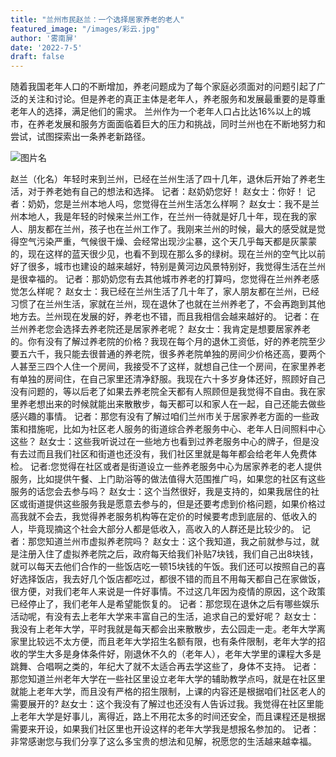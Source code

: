 ```yaml
---
title: "兰州市民赵兰：一个选择居家养老的老人"
featured_image: "/images/彩云.jpg"
author: '雾南屏'
date: '2022-7-5'
draft: false
---
```

随着我国老年人口的不断增加，养老问题成为了每个家庭必须面对的问题引起了广泛的关注和讨论。但是养老的真正主体是老年人，养老服务和发展最重要的是尊重老年人的选择，满足他们的需求。
兰州作为一个老年人口占比达16%以上的城市，在养老发展和服务方面面临着巨大的压力和挑战，同时兰州也在不断地努力和尝试，试图探索出一条养老新路径。

![图片名](/images/养老黄河边.jpg)

赵兰（化名）年轻时来到兰州，已经在兰州生活了四十几年，退休后开始了养老生活，对于养老她有自己的想法和选择。
记者：赵奶奶您好！
赵女士：你好！
记者：奶奶，您是兰州本地人吗，您觉得在兰州生活怎么样啊？
赵女士：我不是兰州本地人，我是年轻的时候来兰州工作，在兰州一待就是好几十年，现在我的家人、朋友都在兰州，孩子也在兰州工作了。我刚来兰州的时候，最大的感受就是觉得空气污染严重，气候很干燥、会经常出现沙尘暴，这个天几乎每天都是灰蒙蒙的，现在这样的蓝天很少见，也看不到现在那么多的绿树。现在兰州的空气比以前好了很多，城市也建设的越来越好，特别是黄河边风景特别好，我觉得生活在兰州是很幸福的。
记者：那奶奶您有去其他城市养老的打算吗，您觉得在兰州养老感觉怎么样呢？
赵女士：我已经在兰州生活了几十年了，家人朋友都在兰州，已经习惯了在兰州生活，家就在兰州，现在退休了也就在兰州养老了，不会再跑到其他地方去。兰州现在发展的好，养老也不错，而且我相信会越来越好的。
记者：在兰州养老您会选择去养老院还是居家养老呢？
赵女士：我肯定是想要居家养老的。你有没有了解过养老院的价格？我现在每个月的退休工资低，好的养老院至少要五六千，我只能去很普通的养老院，很多养老院单独的房间少价格还高，要两个人甚至三四个人住一个房间，我接受不了这样，就想自己住一个房间，在家里养老有单独的房间住，在自己家里还清净舒服。我现在六十多岁身体还好，照顾好自己没有问题的，等以后老了如果去养老院全天都有人照顾但是我觉得不自由。我在家里养老想出来的时候就能出来散散步，每天都可以和家人在一起，自己还能去做些感兴趣的事情。
记者：那您有没有了解过咱们兰州市关于居家养老方面的一些政策和措施呢，比如为社区老人服务的街道综合养老服务中心、老年人日间照料中心这些？
赵女士：这些我听说过在一些地方也看到过养老服务中心的牌子，但是没有去过而且我们社区和街道也还没有，我们社区里就是每年都会给老年人免费体检。
记者:您觉得在社区或者是街道设立一些养老服务中心为居家养老的老人提供服务，比如提供午餐、上门助浴等的做法值得大范围推广吗，如果您的社区有这些服务的话您会去参与吗？
赵女士：这个当然很好，我是支持的，如果我居住的社区或街道提供这些服务我是愿意去参与的，但是还要考虑到价格问题，如果价格过高我就不会去，我觉得养老服务机构等在定价的时候要考虑到底层的、低收入的人，毕竟现摘这个社会大部分人都是低收入，高收入的人群还是比较少的。
记者：那您知道兰州市虚拟养老院吗？
赵女士：这个我知道，我之前就参与过，就是注册入住了虚拟养老院之后，政府每天给我们补贴7块钱，我们自己出8块钱，就可以每天去他们合作的一些饭店吃一顿15块钱的午饭。我们还可以按照自己的喜好选择饭店，我去好几个饭店都吃过，都很不错的而且不用每天都自己在家做饭，很方便，对我们老年人来说是一件好事情。不过这几年因为疫情的原因，这个政策已经停止了，我们老年人是希望能恢复的。
记者：那您现在退休之后有哪些娱乐活动呢，有没有去上老年大学来丰富自己的生活，追求自己的爱好呢？
赵女士：我没有上老年大学，平时我就是每天都会出来散散步，去公园走一走。老年大学离家里比较远不太方便，而且老年大学招生名额有限，也有条件限制，老年大学的招收的学生大多是身体条件好，刚退休不久的（老年人），老年大学里的课程大多是跳舞、合唱啊之类的，年纪大了就不太适合再去学这些了，身体不支持。
记者：那您知道兰州老年大学在一些社区里设立老年大学的辅助教学点吗，就是在社区里就能上老年大学，而且没有严格的招生限制，上课的内容还是根据咱们社区老人的需要展开的?
赵女士：这个我没有了解过也还没有人告诉过我。我觉得在社区里能上老年大学是好事儿，离得近，路上不用花太多的时间还安全，而且课程还是根据需要来开设，如果我们社区里也开设这样的老年大学我是想报名参加的。
记者：非常感谢您与我们分享了这么多宝贵的想法和见解，祝愿您的生活越来越幸福。